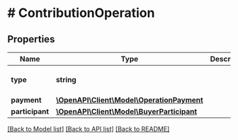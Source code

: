 # # ContributionOperation

## Properties

Name | Type | Description | Notes
------------ | ------------- | ------------- | -------------
**type** | **string** |  | [optional] [default to 'CONTRIBUTION']
**payment** | [**\OpenAPI\Client\Model\OperationPayment**](OperationPayment.md) |  | 
**participant** | [**\OpenAPI\Client\Model\BuyerParticipant**](BuyerParticipant.md) |  | 

[[Back to Model list]](../../README.md#documentation-for-models) [[Back to API list]](../../README.md#documentation-for-api-endpoints) [[Back to README]](../../README.md)


